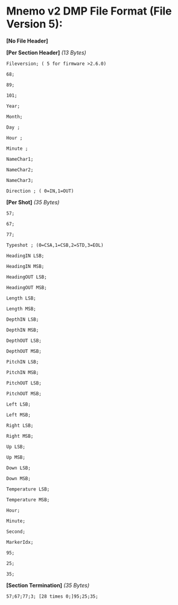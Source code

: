 # Mnemo v2 DMP File Format (File Version 5): #

**[No File Header]**


**[Per Section Header]** _(13 Bytes)_

    Fileversion; ( 5 for firmware >2.6.0)
    
    68;
    
    89;
    
    101;
    
    Year;
    
    Month;
    
    Day ;
    
    Hour ;
    
    Minute ;
    
    NameChar1;
    
    NameChar2;
    
    NameChar3;
    
    Direction ; ( 0=IN,1=OUT)

**[Per Shot]** _(35 Bytes)_

    57;
    
    67;
    
    77;
    
    Typeshot ; (0=CSA,1=CSB,2=STD,3=EOL)
    
    HeadingIN LSB;
    
    HeadingIN MSB;
    
    HeadingOUT LSB;
    
    HeadingOUT MSB;
    
    Length LSB;
    
    Length MSB;
    
    DepthIN LSB;
    
    DepthIN MSB;
    
    DepthOUT LSB;
    
    DepthOUT MSB;
    
    PitchIN LSB;
    
    PitchIN MSB;
    
    PitchOUT LSB;
    
    PitchOUT MSB;
    
    Left LSB;
    
    Left MSB;
    
    Right LSB;
    
    Right MSB;
    
    Up LSB;
    
    Up MSB;
    
    Down LSB;
    
    Down MSB;
    
    Temperature LSB;
    
    Temperature MSB;
    
    Hour;
    
    Minute;
    
    Second;
    
    MarkerIdx;
    
    95;
    
    25;
    
    35;

**[Section Termination]** _(35 Bytes)_

    57;67;77;3; [28 times 0;]95;25;35;
